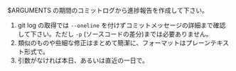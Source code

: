 $ARGUMENTS の期間のコミットログから進捗報告を作成して下さい。

1. git log の取得では `--oneline` を付けずコミットメッセージの詳細まで確認して下さい。ただし `-p` (ソースコードの差分)までは必要ありません。
2. 類似のものや些細な修正はまとめて簡潔に、フォーマットはプレーンテキスト形式で。
3. 引数がなければ本日、あるいは直近の一日で。
